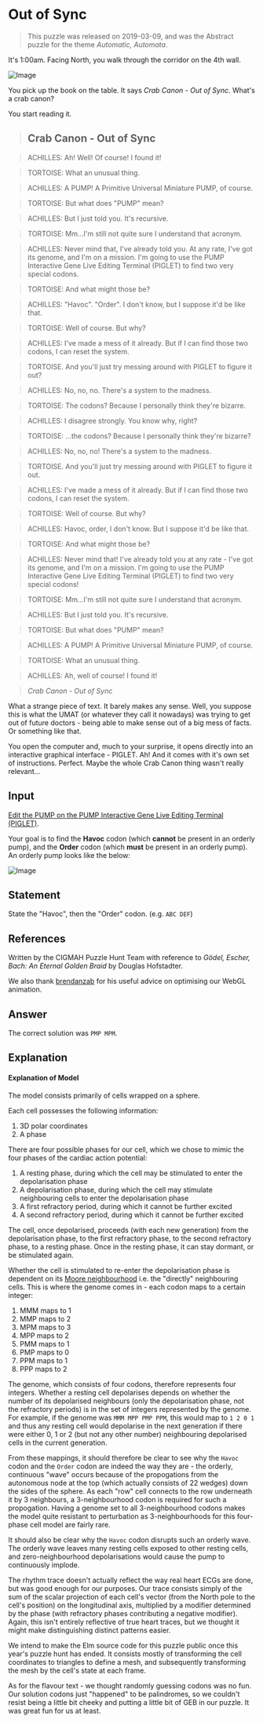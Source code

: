 

# Out of Sync

> This puzzle was released on 2019-03-09, and was the Abstract puzzle for the theme *Automatic, Automata*.

It's 1:00am. Facing North, you walk through the corridor on the 4th wall.

![Image](https://i.imgur.com/bLr5ykb.gif)

You pick up the book on the table. It says *Crab Canon - Out of Sync*. What's a crab canon?

You start reading it.

> ## Crab Canon - Out of Sync

> ACHILLES: Ah! Well! Of course! I found it!

> TORTOISE: What an unusual thing.

> ACHILLES: A PUMP! A Primitive Universal Miniature PUMP, of course.

> TORTOISE: But what does "PUMP" mean?

> ACHILLES: But I just told you. It's recursive.

> TORTOISE: Mm...I'm still not quite sure I understand that acronym.

> ACHILLES: Never mind that, I've already told you. At any rate, I've got its genome, and I'm on a mission. I'm going to use the PUMP Interactive Gene Live Editing Terminal (PIGLET) to find two very special codons.

> TORTOISE: And what might those be?

> ACHILLES: "Havoc". "Order". I don't know, but I suppose it'd be like that.

> TORTOISE: Well of course. But why?

> ACHILLES: I've made a mess of it already. But if I can find those two codons, I can reset the system.

> TORTOISE. And you'll just try messing around with PIGLET to figure it out?

> ACHILLES: No, no, no. There's a system to the madness.

> TORTOISE: The codons? Because I personally think they're bizarre.

> ACHILLES: I disagree strongly. You know why, right?

> TORTOISE: ...the codons? Because I personally think they're bizarre?

> ACHILLES: No, no, no! There's a system to the madness.

> TORTOISE. And you'll just try messing around with PIGLET to figure it out.

> ACHILLES: I've made a mess of it already. But if I can find those two codons, I can reset the system.

> TORTOISE: Well of course. But why?

> ACHILLES: Havoc, order, I don't know. But I suppose it'd be like that.

> TORTOISE: And what might those be?

> ACHILLES: Never mind that! I've already told you at any rate - I've got its genome, and I'm on a mission. I'm going to use the PUMP Interactive Gene Live Editing Terminal (PIGLET) to find two very special codons!

> TORTOISE: Mm...I'm still not quite sure I understand that acronym.

> ACHILLES: But I just told you. It's recursive.

> TORTOISE: But what does "PUMP" mean?

> ACHILLES: A PUMP! A Primitive Universal Miniature PUMP, of course.

> TORTOISE: What an unusual thing.

> ACHILLES: Ah, well of course! I found it!

> *Crab Canon - Out of Sync*

What a strange piece of text. It barely makes any sense. Well, you suppose this is what the UMAT (or whatever they call it nowadays) was trying to get out of future doctors - being able to make sense out of a big mess of facts. Or something like that.

You open the computer and, much to your surprise, it opens directly into an interactive graphical interface - PIGLET. Ah! And it comes with it's own set of instructions. Perfect. Maybe the whole Crab Canon thing wasn't really relevant...

## Input

[Edit the PUMP on the PUMP Interactive Gene Live Editing Terminal (PIGLET)](https://cgmnt-achilles-tortoise-piglet.netlify.com/).

Your goal is to find the **Havoc** codon (which **cannot** be present in an orderly pump), and the **Order** codon (which **must** be present in an orderly pump). An orderly pump looks like the below:

![Image](https://lh3.googleusercontent.com/mLRC3L9VcFtwS27f6FHk_wBt6vR9uQxRpa4oDTC6mE7tMXJk4sqslERZvFWLgjGdR0w5wlpU2NVSQ-tyN1RwQfcrj_7Cc-Qp0XxMgE7b2UTd-VdNz8SkKd-vTXGCpUQHEG4V2jimMQ=w800)

## Statement

State the "Havoc", then the "Order" codon. (e.g. `ABC DEF`)


## References

Written by the CIGMAH Puzzle Hunt Team with reference to *Gödel, Escher, Bach: An Eternal Golden Braid* by Douglas Hofstadter.

We also thank [brendanzab](https://github.com/brendanzab) for his useful advice on optimising our WebGL animation.

## Answer

The correct solution was `PMP MPM`.

## Explanation
#### Explanation of Model

The model consists primarily of cells wrapped on a sphere.

Each cell possesses the following information:

1. 3D polar coordinates
2. A phase

There are four possible phases for our cell, which we chose to mimic the four phases of the cardiac action potential:

1. A resting phase, during which the cell may be stimulated to enter the depolarisation phase
2. A depolarisation phase, during which the cell may stimulate neighbouring cells to enter the depolarisation phase
3. A first refractory period, during which it cannot be further excited
4. A second refractory period, during which it cannot be further excited

The cell, once depolarised, proceeds (with each new generation) from the depolarisation phase, to the first refractory phase, to the second refractory phase, to a resting phase. Once in the resting phase, it can stay dormant, or be stimulated again.

Whether the cell is stimulated to re-enter the depolarisation phase is dependent on its [Moore neighbourhood](https://en.wikipedia.org/wiki/Moore_neighborhood) i.e. the "directly" neighbouring cells. This is where the genome comes in - each codon maps to a certain integer:

1. MMM maps to 1
2. MMP maps to 2
3. MPM maps to 3
4. MPP maps to 2
5. PMM maps to 1
6. PMP maps to 0
7. PPM maps to 1
8. PPP maps to 2

The genome, which consists of four codons, therefore represents four integers. Whether a resting cell depolarises depends on whether the number of its depolarised neighbours (only the depolarisation phase, not the refractory periods) is in the set of integers represented by the genome. For example, if the genome was `MMM MPP PMP PPM`, this would map to `1 2 0 1` and thus any resting cell would depolarise in the next generation if there were either 0, 1 or 2 (but not any other number) neighbouring depolarised cells in the current generation.

From these mappings, it should therefore be clear to see why the `Havoc` codon and the `Order` codon are indeed the way they are - the orderly, continuous "wave" occurs because of the propogations from the autonomous node at the top (which actually consists of 22 wedges) down the sides of the sphere. As each "row" cell connects to the row underneath it by 3 neighbours, a 3-neighbourhood codon is required for such a propogation. Having a genome set to all 3-neighbourhood codons makes the model quite resistant to perturbation as 3-neighbourhoods for this four-phase cell model are fairly rare.

It should also be clear why the `Havoc` codon disrupts such an orderly wave. The orderly wave leaves many resting cells exposed to other resting cells, and zero-neighbourhood depolarisations would cause the pump to continuously implode.

The rhythm trace doesn't actually reflect the way real heart ECGs are done, but was good enough for our purposes. Our trace consists simply of the sum of the scalar projection of each cell's vector (from the North pole to the cell's position) on the longitudinal axis, multiplied by a modifier determined by the phase (with refractory phases contributing a negative modifier). Again, this isn't entirely reflective of true heart traces, but we thought it might make distinguishing distinct patterns easier.

We intend to make the Elm source code for this puzzle public once this year's puzzle hunt has ended. It consists mostly of transforming the cell coordinates to triangles to define a mesh, and subsequently transforming the mesh by the cell's state at each frame.

As for the flavour text - we thought randomly guessing codons was no fun. Our solution codons just "happened" to be palindromes, so we couldn't resist being a little bit cheeky and putting a little bit of GEB in our puzzle. It was great fun for us at least.

